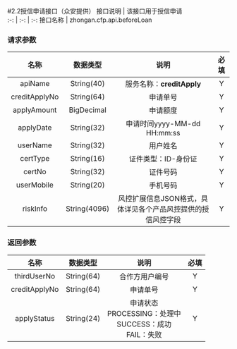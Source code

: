 #2.2授信申请接口（众安提供）
接口说明 | 该接口用于授信申请  
:-: | :-:     | :-: 
接口名称 | zhongan.cfp.api.beforeLoan

### 请求参数

名称 | 数据类型 | 说明 | 必填 
:-: | :-:     | :-: | :-: 
apiName | String(40) | 服务名称：__creditApply__| Y
creditApplyNo | String(64) | 申请单号 | Y
applyAmount | BigDecimal | 申请额度 | Y
applyDate | String(32) | 申请时间yyyy-MM-dd HH:mm:ss | Y
userName | String(32) | 用户姓名 | Y
certType | String(16) | 证件类型：ID-身份证 | Y
certNo | String(32) | 证件号码 | Y
userMobile | String(20) | 手机号码 | Y
riskInfo | String(4096) | 风控扩展信息JSON格式，具体详见各个产品风控提供的授信风控字段 | Y

### 返回参数
名称 | 数据类型 | 说明 | 必填 
:-: | :-:     | :-: | :-: 
thirdUserNo | String(64) | 合作方用户编号 | Y
creditApplyNo | String(64) | 申请单号  | Y
applyStatus | String(24) | 申请状态 <br>PROCESSING：处理中<br>SUCCESS：成功<br>FAIL：失败  | Y

